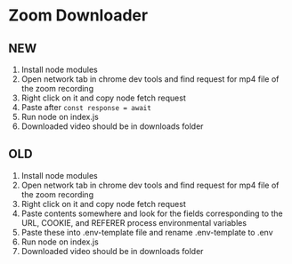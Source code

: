 # Zoom Downloader

## NEW

1) Install node modules
2) Open network tab in chrome dev tools and find request for mp4 file of the zoom recording
3) Right click on it and copy node fetch request
4) Paste after ```const response = await```
5) Run node on index.js
6) Downloaded video should be in downloads folder

## OLD

1) Install node modules
2) Open network tab in chrome dev tools and find request for mp4 file of the zoom recording
3) Right click on it and copy node fetch request
4) Paste contents somewhere and look for the fields corresponding to the URL, COOKIE, and REFERER process environmental variables
5) Paste these into .env-template file and rename .env-template to .env
6) Run node on index.js
7) Downloaded video should be in downloads folder